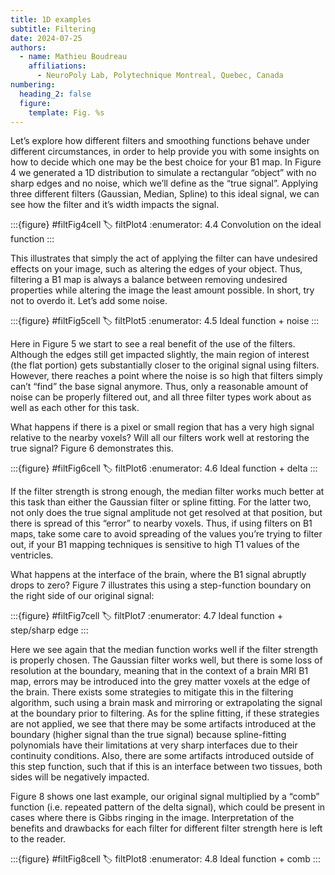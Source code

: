 ```yaml
---
title: 1D examples
subtitle: Filtering
date: 2024-07-25
authors:
  - name: Mathieu Boudreau
    affiliations:
      - NeuroPoly Lab, Polytechnique Montreal, Quebec, Canada
numbering:
  heading_2: false
  figure:
    template: Fig. %s
---
```

Let’s explore how different filters and smoothing functions behave under different circumstances, in order to help provide you with some insights on how to decide which one may be the best choice for your B1 map. In Figure 4 we generated a 1D distribution to simulate a rectangular “object” with no sharp edges and no noise, which we’ll define as the “true signal”. Applying three different filters (Gaussian, Median, Spline) to this ideal signal, we can see how the filter and it’s width impacts the signal.


:::{figure} #filtFig4cell
:label: filtPlot4
:enumerator: 4.4
Convolution on the ideal function
:::


This illustrates that simply the act of applying the filter can have undesired effects on your image, such as altering the edges of your object. Thus, filtering a B1 map is always a balance between removing undesired properties while altering the image the least amount possible. In short, try not to overdo it. 
Let’s add some noise.


:::{figure} #filtFig5cell
:label: filtPlot5
:enumerator: 4.5
Ideal function + noise
:::


Here in Figure 5 we start to see a real benefit of the use of the filters. Although the edges still get impacted slightly, the main region of interest (the flat portion) gets substantially closer to the original signal using filters. However, there reaches a point where the noise is so high that filters simply can’t “find” the base signal anymore. Thus, only a reasonable amount of noise can be properly filtered out, and all three filter types work about as well as each other for this task.

What happens if there is a pixel or small region that has a very high signal relative to the nearby voxels? Will all our filters work well at restoring the true signal? Figure 6 demonstrates this.

:::{figure} #filtFig6cell
:label: filtPlot6
:enumerator: 4.6
Ideal function + delta
:::

If the filter strength is strong enough, the median filter works much better at this task than either the Gaussian filter or spline fitting. For the latter two, not only does the true signal amplitude not get resolved at that position, but there is spread of this “error” to nearby voxels. Thus, if using filters on B1 maps, take some care to avoid spreading of the values you’re trying to filter out, if your B1 mapping techniques is sensitive to high T1 values of the ventricles.

What happens at the interface of the brain, where the B1 signal abruptly drops to zero? Figure 7 illustrates this using a step-function boundary on the right side of our original signal:

:::{figure} #filtFig7cell
:label: filtPlot7
:enumerator: 4.7
Ideal function + step/sharp edge
:::

Here we see again that the median function works well if the filter strength is properly chosen. The Gaussian filter works well, but there is some loss of resolution at the boundary, meaning that in the context of a brain MRI B1 map, errors may be introduced into the grey matter voxels at the edge of the brain. There exists some strategies to mitigate this in the filtering algorithm, such using a brain mask and mirroring or extrapolating the signal at the boundary prior to filtering. As for the spline fitting, if these strategies are not applied, we see that there may be some artifacts introduced at the boundary (higher signal than the true signal) because spline-fitting polynomials have their limitations at very sharp interfaces due to their continuity conditions. Also, there are some artifacts introduced outside of this step function, such that if this is an interface between two tissues, both sides will be negatively impacted.

Figure 8 shows one last example, our original signal multiplied by a “comb” function (i.e. repeated pattern of the delta signal), which could be present in cases where there is Gibbs ringing in the image. Interpretation of the benefits and drawbacks for each filter for different filter strength here is left to the reader.

:::{figure} #filtFig8cell
:label: filtPlot8
:enumerator: 4.8
Ideal function + comb
:::

